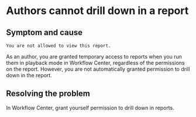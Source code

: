 # Authors cannot drill down in a report

## Symptom and cause

```
You are not allowed to view this report.
```

As an author, you are granted temporary access to reports when you run them in playback mode in
Workflow Center, regardless of the permissions on
the report. However, you are not automatically granted permission to drill down in the report.

## Resolving the problem

In Workflow Center, grant yourself permission to
drill down in reports.